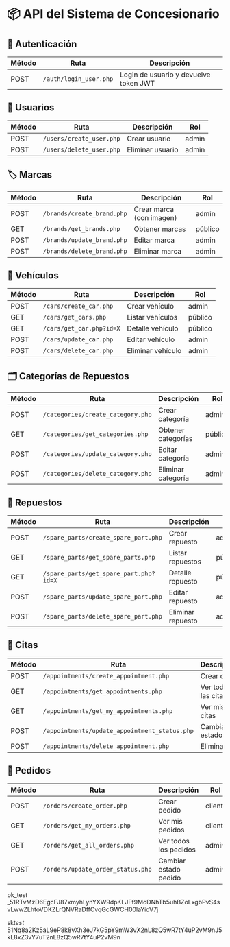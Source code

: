 # 📦 API del Sistema de Concesionario

## 🔐 Autenticación

| Método | Ruta                   | Descripción                           |
| ------ | ---------------------- | ------------------------------------- |
| POST   | `/auth/login_user.php` | Login de usuario y devuelve token JWT |

## 👤 Usuarios

| Método | Ruta                     | Descripción      | Rol   |
| ------ | ------------------------ | ---------------- | ----- |
| POST   | `/users/create_user.php` | Crear usuario    | admin |
| POST   | `/users/delete_user.php` | Eliminar usuario | admin |

## 🏷️ Marcas

| Método | Ruta                       | Descripción              | Rol     |
| ------ | -------------------------- | ------------------------ | ------- |
| POST   | `/brands/create_brand.php` | Crear marca (con imagen) | admin   |
| GET    | `/brands/get_brands.php`   | Obtener marcas           | público |
| POST   | `/brands/update_brand.php` | Editar marca             | admin   |
| POST   | `/brands/delete_brand.php` | Eliminar marca           | admin   |

## 🚗 Vehículos

| Método | Ruta                     | Descripción       | Rol     |
| ------ | ------------------------ | ----------------- | ------- |
| POST   | `/cars/create_car.php`   | Crear vehículo    | admin   |
| GET    | `/cars/get_cars.php`     | Listar vehículos  | público |
| GET    | `/cars/get_car.php?id=X` | Detalle vehículo  | público |
| POST   | `/cars/update_car.php`   | Editar vehículo   | admin   |
| POST   | `/cars/delete_car.php`   | Eliminar vehículo | admin   |

## 🗂️ Categorías de Repuestos

| Método | Ruta                              | Descripción        | Rol     |
| ------ | --------------------------------- | ------------------ | ------- |
| POST   | `/categories/create_category.php` | Crear categoría    | admin   |
| GET    | `/categories/get_categories.php`  | Obtener categorías | público |
| POST   | `/categories/update_category.php` | Editar categoría   | admin   |
| POST   | `/categories/delete_category.php` | Eliminar categoría | admin   |

## 🧩 Repuestos

| Método | Ruta                                   | Descripción       | Rol     |
| ------ | -------------------------------------- | ----------------- | ------- |
| POST   | `/spare_parts/create_spare_part.php`   | Crear repuesto    | admin   |
| GET    | `/spare_parts/get_spare_parts.php`     | Listar repuestos  | público |
| GET    | `/spare_parts/get_spare_part.php?id=X` | Detalle repuesto  | público |
| POST   | `/spare_parts/update_spare_part.php`   | Editar repuesto   | admin   |
| POST   | `/spare_parts/delete_spare_part.php`   | Eliminar repuesto | admin   |

## 📅 Citas

| Método | Ruta                                          | Descripción         | Rol      |
| ------ | --------------------------------------------- | ------------------- | -------- |
| POST   | `/appointments/create_appointment.php`        | Crear cita          | opcional |
| GET    | `/appointments/get_appointments.php`          | Ver todas las citas | admin    |
| GET    | `/appointments/get_my_appointments.php`       | Ver mis citas       | client   |
| POST   | `/appointments/update_appointment_status.php` | Cambiar estado cita | admin    |
| POST   | `/appointments/delete_appointment.php`        | Eliminar cita       | admin    |

## 🛒 Pedidos

| Método | Ruta                              | Descripción           | Rol    |
| ------ | --------------------------------- | --------------------- | ------ |
| POST   | `/orders/create_order.php`        | Crear pedido          | client |
| GET    | `/orders/get_my_orders.php`       | Ver mis pedidos       | client |
| GET    | `/orders/get_all_orders.php`      | Ver todos los pedidos | admin  |
| POST   | `/orders/update_order_status.php` | Cambiar estado pedido | admin  |

pk_test
\_51RTvMzD6EgcFJ87xmyhLynYXW9dpKLJFf9MoDNhTb5uhBZoLxgbPvS4svLwwZLhtoVDKZLrQNVRaDffCvqGcGWCH00laYioV7j

sk*test*
51Nq8a2Kz5aL9eP8k8vXh3eJ7kG5pY9mW3vX2nL8zQ5wR7tY4uP2vM9nJ5kL8xZ3vY7uT2nL8zQ5wR7tY4uP2vM9n

